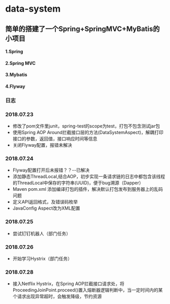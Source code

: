 # data-system
## 简单的搭建了一个Spring+SpringMVC+MyBatis的小项目

#### 1.Spring
#### 2.Spring MVC
#### 3.Mybatis
#### 4.Flyway




### 日志

### 2018.07.23 
- 修改了pom文件里junit，spring-test的scope为test，打包不包含测试jar包
- 使用Spring AOP Around拦截接口层的方法(DataSystemAspect)，解耦打印接口的参数，返回值，接口响应时间等信息
- 关闭Flyway配置，报错未解决

### 2018.07.24 
- Flyway配置打开后未报错？？--已解决
- 添加静态ThreadLocal<String>,结合AOP，初步实现一条请求链的日志中都包含该线程的ThreadLocal中保存的字符串(UUID)，便于bug溯源（Dapper）
- Maven pom.xml 添加编译打包的插件，解决默认打包发布到服务器上的乱码问题
- 定义API返回格式，及错误码枚举
- JavaConfig Aspect改为XML配置
### 2018.07.25
- 尝试钉钉机器人（部门任务）
### 2018.07.26
- 开始学习Hystrix（部门任务）
### 2018.07.28
- 接入Netflix Hystrix，在Spring AOP拦截接口请求处，将ProceedingJoinPoint.proceed()置入熔断器逻辑判断中，当一定时间内的某个请求出现异常超时，会触发降级，节约资源
